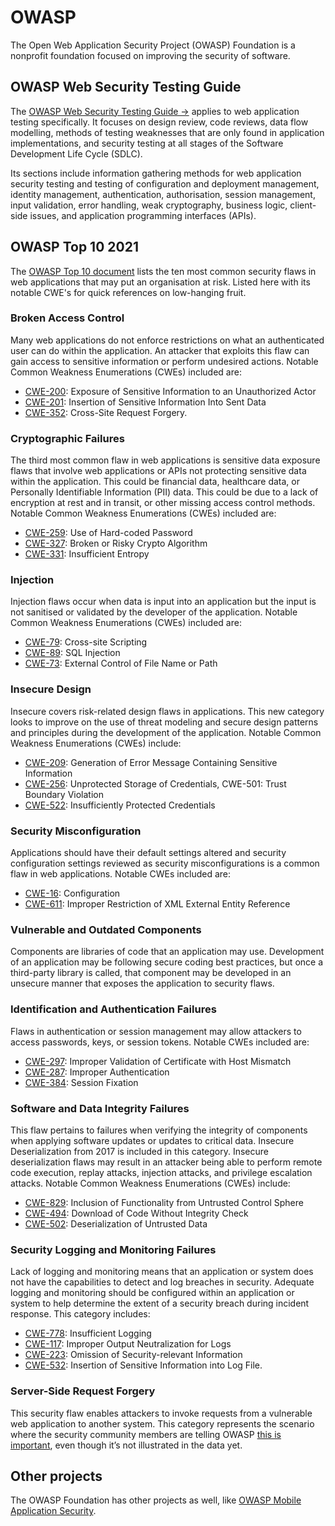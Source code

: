 # OWASP

The Open Web Application Security Project (OWASP) Foundation is a nonprofit foundation focused on improving the security of software.

## OWASP Web Security Testing Guide

The [OWASP Web Security Testing Guide →](https://owasp.org/www-project-web-security-testing-guide/) applies to
web application testing specifically. It focuses on design review, code reviews, data flow modelling, methods of
testing weaknesses that are only found in application implementations, and security testing at all stages of the
Software Development Life Cycle (SDLC).

Its sections include information gathering methods for web application security testing and testing of
configuration and deployment management, identity management, authentication, authorisation, session management,
input validation, error handling, weak cryptography, business logic, client-side issues, and application
programming interfaces (APIs).

## OWASP Top 10 2021

The [OWASP Top 10 document](https://owasp.org/www-project-top-ten/) lists the ten most common security flaws
in web applications that may put an organisation at risk. Listed here with its notable CWE's for quick references on low-hanging fruit.

### Broken Access Control

Many web applications do not enforce restrictions on what an authenticated user can do
within the application. An attacker that exploits this flaw can gain access to sensitive information or
perform undesired actions. Notable Common Weakness Enumerations (CWEs) included are:

* [CWE-200](https://cwe.mitre.org/data/definitions/200.html): Exposure of Sensitive Information to an Unauthorized Actor
* [CWE-201](https://cwe.mitre.org/data/definitions/201.html): Insertion of Sensitive Information Into Sent Data
* [CWE-352](https://cwe.mitre.org/data/definitions/352.html): Cross-Site Request Forgery.

### Cryptographic Failures

The third most common flaw in web applications is sensitive data exposure flaws that involve web applications or
APIs not protecting sensitive data within the application. This could be financial data, healthcare data, or
Personally Identifiable Information (PII) data. This could be due to a lack of encryption at rest and in transit,
or other missing access control methods. Notable Common Weakness Enumerations (CWEs) included are:

* [CWE-259](https://cwe.mitre.org/data/definitions/259.html): Use of Hard-coded Password
* [CWE-327](https://cwe.mitre.org/data/definitions/327.html): Broken or Risky Crypto Algorithm
* [CWE-331](https://cwe.mitre.org/data/definitions/331.html): Insufficient Entropy

### Injection

Injection flaws occur when data is input into an application but the input is not sanitised or validated by the
developer of the application. Notable Common Weakness Enumerations (CWEs) included are:

* [CWE-79](https://cwe.mitre.org/data/definitions/79.html): Cross-site Scripting
* [CWE-89](https://cwe.mitre.org/data/definitions/89.html): SQL Injection
* [CWE-73](https://cwe.mitre.org/data/definitions/73.html): External Control of File Name or Path

### Insecure Design

Insecure covers risk-related design flaws in applications. This new category looks to improve on the
use of threat modeling and secure design patterns and principles during the development of the application.
Notable Common Weakness Enumerations (CWEs) include:

* [CWE-209](https://cwe.mitre.org/data/definitions/209.html): Generation of Error Message Containing Sensitive Information
* [CWE-256](https://cwe.mitre.org/data/definitions/256.html): Unprotected Storage of Credentials, CWE-501: Trust Boundary Violation
* [CWE-522](https://cwe.mitre.org/data/definitions/522.html): Insufficiently Protected Credentials

### Security Misconfiguration

Applications should have their default settings altered and security configuration settings reviewed as security
misconfigurations is a common flaw in web applications. Notable CWEs included are:

* [CWE-16](https://cwe.mitre.org/data/definitions/16.html): Configuration
* [CWE-611](https://cwe.mitre.org/data/definitions/611.html): Improper Restriction of XML External Entity Reference

### Vulnerable and Outdated Components

Components are libraries of code that an application may use. Development of an application may be following secure
coding best practices, but once a third-party library is called, that component may be developed in an unsecure manner
that exposes the application to security flaws.

### Identification and Authentication Failures

Flaws in authentication or session management may allow attackers to access passwords, keys, or session tokens.
Notable CWEs included are:

* [CWE-297](https://cwe.mitre.org/data/definitions/297.html): Improper Validation of Certificate with Host Mismatch
* [CWE-287](https://cwe.mitre.org/data/definitions/287.html): Improper Authentication
* [CWE-384](https://cwe.mitre.org/data/definitions/384.html): Session Fixation

### Software and Data Integrity Failures

This flaw pertains to failures when verifying the integrity of components when applying software updates or updates to
critical data. Insecure Deserialization from 2017 is included in this category. Insecure deserialization flaws may
result in an attacker being able to perform remote code execution, replay attacks, injection attacks, and privilege
escalation attacks. Notable Common Weakness Enumerations (CWEs) include:

* [CWE-829](https://cwe.mitre.org/data/definitions/829.html): Inclusion of Functionality from Untrusted Control Sphere
* [CWE-494](https://cwe.mitre.org/data/definitions/494.html): Download of Code Without Integrity Check
* [CWE-502](https://cwe.mitre.org/data/definitions/502.html): Deserialization of Untrusted Data

### Security Logging and Monitoring Failures

Lack of logging and monitoring means that an application or system does not have the capabilities to detect and log
breaches in security. Adequate logging and monitoring should be configured within an application or system to help
determine the extent of a security breach during incident response. This category includes:

* [CWE-778](https://cwe.mitre.org/data/definitions/778.html): Insufficient Logging
* [CWE-117](https://cwe.mitre.org/data/definitions/117.html): Improper Output Neutralization for Logs
* [CWE-223](https://cwe.mitre.org/data/definitions/223.html): Omission of Security-relevant Information
* [CWE-532](https://cwe.mitre.org/data/definitions/532.html): Insertion of Sensitive Information into Log File.

### Server-Side Request Forgery

This security flaw enables attackers to invoke requests from a vulnerable web application to another system.
This category represents the scenario where the security community members are telling OWASP
[this is important](red-app:docs/enum/ssrf), even though it’s not illustrated in the data yet.

## Other projects

The OWASP Foundation has other projects as well, like
[OWASP Mobile Application Security](https://owasp.org/www-project-mobile-app-security/).
